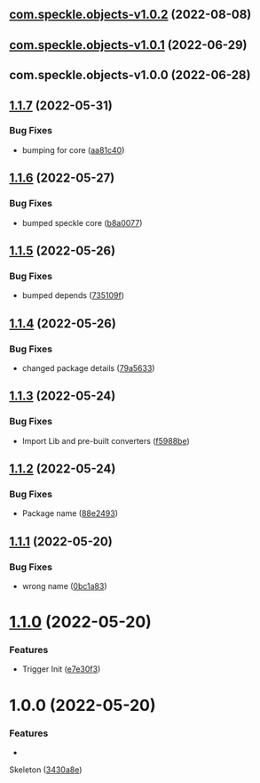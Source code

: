 ## [com.speckle.objects-v1.0.2](https://github.com/sasakiassociates/speckle-unity-connector/compare/com.speckle.objects-v1.0.1...com.speckle.objects-v1.0.2) (2022-08-08)

## [com.speckle.objects-v1.0.1](https://github.com/sasakiassociates/speckle-unity-connector/compare/com.speckle.objects-v1.0.0...com.speckle.objects-v1.0.1) (2022-06-29)

## com.speckle.objects-v1.0.0 (2022-06-28)

## [1.1.7](https://github.com/sasakiassociates/speckle-unity-objects/compare/v1.1.6...v1.1.7) (2022-05-31)

### Bug Fixes

* bumping for
  core ([aa81c40](https://github.com/sasakiassociates/speckle-unity-objects/commit/aa81c40af1ff6e4c11028e8696e02271daffae21))

## [1.1.6](https://github.com/sasakiassociates/speckle-unity-objects/compare/v1.1.5...v1.1.6) (2022-05-27)

### Bug Fixes

* bumped speckle
  core ([b8a0077](https://github.com/sasakiassociates/speckle-unity-objects/commit/b8a0077b09bfcbf7ec13984f29766c2e6f1b4daa))

## [1.1.5](https://github.com/sasakiassociates/speckle-unity-objects/compare/v1.1.4...v1.1.5) (2022-05-26)

### Bug Fixes

* bumped
  depends ([735109f](https://github.com/sasakiassociates/speckle-unity-objects/commit/735109f2d9bfad37b1327cec1091d3d93876b2da))

## [1.1.4](https://github.com/sasakiassociates/speckle-unity-objects/compare/v1.1.3...v1.1.4) (2022-05-26)

### Bug Fixes

* changed package
  details ([79a5633](https://github.com/sasakiassociates/speckle-unity-objects/commit/79a563388d2ba843e98e5565ebb71ecbcdcffb1e))

## [1.1.3](https://github.com/sasakiassociates/speckle-unity-objects/compare/v1.1.2...v1.1.3) (2022-05-24)

### Bug Fixes

* Import Lib and pre-built
  converters ([f5988be](https://github.com/sasakiassociates/speckle-unity-objects/commit/f5988be436e387fc4426a51f2f638b6bbd4158a1))

## [1.1.2](https://github.com/sasakiassociates/speckle-unity-objects/compare/v1.1.1...v1.1.2) (2022-05-24)

### Bug Fixes

* Package
  name ([88e2493](https://github.com/sasakiassociates/speckle-unity-objects/commit/88e24932e5c0d1fe12a81501c01220bb1feb210d))

## [1.1.1](https://github.com/sasakiassociates/speckle-unity-converters/compare/v1.1.0...v1.1.1) (2022-05-20)

### Bug Fixes

* wrong
  name ([0bc1a83](https://github.com/sasakiassociates/speckle-unity-converters/commit/0bc1a83299e60a746c23e898fb1d4a5c8827b50a))

# [1.1.0](https://github.com/sasakiassociates/speckle-unity-converters/compare/v1.0.0...v1.1.0) (2022-05-20)

### Features

* Trigger
  Init ([e7e30f3](https://github.com/sasakiassociates/speckle-unity-converters/commit/e7e30f33c6045ef6de10dd811fb5955e0a68483a))

# 1.0.0 (2022-05-20)

### Features

*

Skeleton ([3430a8e](https://github.com/sasakiassociates/speckle-unity-converters/commit/3430a8ea86f312c1e75540c3b9a2d2b835f3305d))
